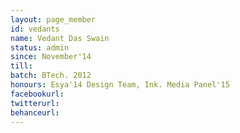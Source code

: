 ```yaml
---
layout: page_member
id: vedants
name: Vedant Das Swain
status: admin
since: November'14
till: 
batch: BTech. 2012
honours: Esya'14 Design Team, Ink. Media Panel'15
facebookurl:
twitterurl:
behanceurl:
---
```

